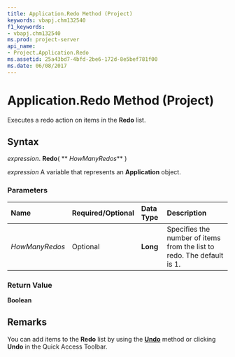 ```yaml
---
title: Application.Redo Method (Project)
keywords: vbapj.chm132540
f1_keywords:
- vbapj.chm132540
ms.prod: project-server
api_name:
- Project.Application.Redo
ms.assetid: 25a43bd7-4bfd-2be6-172d-8e5bef781f00
ms.date: 06/08/2017
---
```



# Application.Redo Method (Project)

Executes a redo action on items in the  **Redo** list.


## Syntax

 _expression_. **Redo**( ** _HowManyRedos_** )

 _expression_ A variable that represents an **Application** object.


### Parameters



|**Name**|**Required/Optional**|**Data Type**|**Description**|
|:-----|:-----|:-----|:-----|
| _HowManyRedos_|Optional|**Long**|Specifies the number of items from the list to redo. The default is 1.|

### Return Value

 **Boolean**


## Remarks

You can add items to the  **Redo** list by using the **[Undo](Project.Application.Undo.md)** method or clicking **Undo** in the Quick Access Toolbar.



